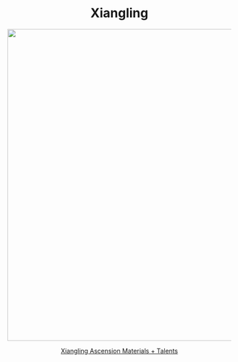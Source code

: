 <body>
  <div align="center">
    <h1> Xiangling </h1>
<img src="https://static.wikia.nocookie.net/gensin-impact/images/d/d9/Character_Xiangling_Full_Wish.png/revision/latest?cb=20220507154040" width=700>
<p></p>
<a href="">Xiangling Ascension Materials + Talents</a><br>
  
  </div>
</body>

